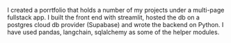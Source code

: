I created a porrtfolio that holds a number of my projects under a multi-page fullstack app. I built the front end with streamlit, hosted the db on a postgres cloud db provider (Supabase) and wrote the backend on Python. I have used pandas, langchain, sqlalchemy as some of the helper modules.
